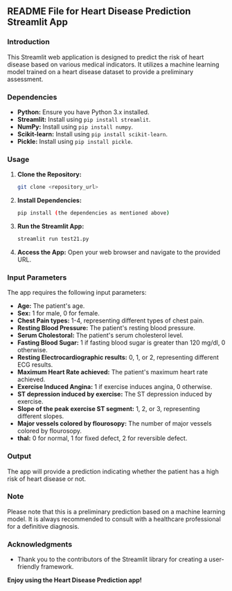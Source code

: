 ## README File for Heart Disease Prediction Streamlit App

### Introduction
This Streamlit web application is designed to predict the risk of heart disease based on various medical indicators. It utilizes a machine learning model trained on a heart disease dataset to provide a preliminary assessment.

### Dependencies
* **Python:** Ensure you have Python 3.x installed.
* **Streamlit:** Install using `pip install streamlit`.
* **NumPy:** Install using `pip install numpy`.
* **Scikit-learn:** Install using `pip install scikit-learn`.
* **Pickle:** Install using `pip install pickle`.

### Usage
1. **Clone the Repository:**
   ```bash
   git clone <repository_url>
   ```
2. **Install Dependencies:**
   ```bash
   pip install (the dependencies as mentioned above)
   ```
3. **Run the Streamlit App:**
   ```bash
   streamlit run test21.py
   ```
4. **Access the App:** Open your web browser and navigate to the provided URL.

### Input Parameters
The app requires the following input parameters:

* **Age:** The patient's age.
* **Sex:** 1 for male, 0 for female.
* **Chest Pain types:** 1-4, representing different types of chest pain.
* **Resting Blood Pressure:** The patient's resting blood pressure.
* **Serum Cholestoral:** The patient's serum cholesterol level.
* **Fasting Blood Sugar:** 1 if fasting blood sugar is greater than 120 mg/dl, 0 otherwise.
* **Resting Electrocardiographic results:** 0, 1, or 2, representing different ECG results.
* **Maximum Heart Rate achieved:** The patient's maximum heart rate achieved.
* **Exercise Induced Angina:** 1 if exercise induces angina, 0 otherwise.
* **ST depression induced by exercise:** The ST depression induced by exercise.
* **Slope of the peak exercise ST segment:** 1, 2, or 3, representing different slopes.
* **Major vessels colored by flourosopy:** The number of major vessels colored by flourosopy.
* **thal:** 0 for normal, 1 for fixed defect, 2 for reversible defect.

### Output
The app will provide a prediction indicating whether the patient has a high risk of heart disease or not.

### Note
Please note that this is a preliminary prediction based on a machine learning model. It is always recommended to consult with a healthcare professional for a definitive diagnosis.

### Acknowledgments

* Thank you to the contributors of the Streamlit library for creating a user-friendly framework.

**Enjoy using the Heart Disease Prediction app!**
